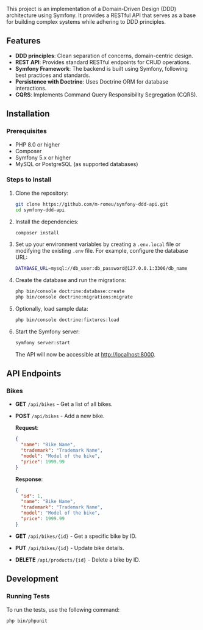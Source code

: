 
This project is an implementation of a Domain-Driven Design (DDD) architecture using Symfony. It provides a RESTful API that serves as a base for building complex systems while adhering to DDD principles.

## Features

* **DDD principles**: Clean separation of concerns, domain-centric design.
* **REST API**: Provides standard RESTful endpoints for CRUD operations.
* **Symfony Framework**: The backend is built using Symfony, following best practices and standards.
* **Persistence with Doctrine**: Uses Doctrine ORM for database interactions.
* **CQRS**: Implements Command Query Responsibility Segregation (CQRS).

## Installation

### Prerequisites

* PHP 8.0 or higher
* Composer
* Symfony 5.x or higher
* MySQL or PostgreSQL (as supported databases)

### Steps to Install

1. Clone the repository:

   ```bash
   git clone https://github.com/m-romeu/symfony-ddd-api.git
   cd symfony-ddd-api
   ```

2. Install the dependencies:

   ```bash
   composer install
   ```

3. Set up your environment variables by creating a `.env.local` file or modifying the existing `.env` file. For example, configure the database URL:

   ```bash
   DATABASE_URL=mysql://db_user:db_password@127.0.0.1:3306/db_name
   ```

4. Create the database and run the migrations:

   ```bash
   php bin/console doctrine:database:create
   php bin/console doctrine:migrations:migrate
   ```

5. Optionally, load sample data:

   ```bash
   php bin/console doctrine:fixtures:load
   ```

6. Start the Symfony server:

   ```bash
   symfony server:start
   ```

   The API will now be accessible at [http://localhost:8000](http://localhost:8000).

## API Endpoints

### Bikes

* **GET** `/api/bikes` - Get a list of all bikes.

* **POST** `/api/bikes` - Add a new bike.

  **Request**:

  ```json
  {
    "name": "Bike Name",
    "trademark": "Trademark Name",
    "model": "Model of the bike",
    "price": 1999.99
  }
  ```

  **Response**:

  ```json
  {
    "id": 1,
    "name": "Bike Name",
    "trademark": "Trademark Name",
    "model": "Model of the bike",
    "price": 1999.99
  }
  ```

* **GET** `/api/bikes/{id}` - Get a specific bike by ID.

* **PUT** `/api/bikes/{id}` - Update bike details.

* **DELETE** `/api/products/{id}` - Delete a bike by ID.

## Development

### Running Tests

To run the tests, use the following command:

```bash
php bin/phpunit
```

